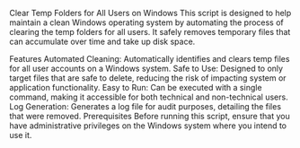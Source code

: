 Clear Temp Folders for All Users on Windows
This script is designed to help maintain a clean Windows operating system by automating the process of clearing the temp folders for all users. It safely removes temporary files that can accumulate over time and take up disk space.

Features
Automated Cleaning: Automatically identifies and clears temp files for all user accounts on a Windows system.
Safe to Use: Designed to only target files that are safe to delete, reducing the risk of impacting system or application functionality.
Easy to Run: Can be executed with a single command, making it accessible for both technical and non-technical users.
Log Generation: Generates a log file for audit purposes, detailing the files that were removed.
Prerequisites
Before running this script, ensure that you have administrative privileges on the Windows system where you intend to use it.
